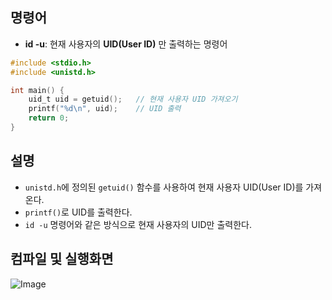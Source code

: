 ## 명령어
- **id -u**: 현재 사용자의 **UID(User ID)** 만 출력하는 명령어
```c
#include <stdio.h>
#include <unistd.h>

int main() {
    uid_t uid = getuid();   // 현재 사용자 UID 가져오기
    printf("%d\n", uid);    // UID 출력
    return 0;
}
```
## 설명

- ``unistd.h``에 정의된 ``getuid()`` 함수를 사용하여 현재 사용자 UID(User ID)를 가져온다.
- ``printf()``로 UID를 출력한다.
- ``id -u`` 명령어와 같은 방식으로 현재 사용자의 UID만 출력한다.

## 컴파일 및 실행화면

![Image](https://github.com/user-attachments/assets/a9d83a92-881e-4175-b415-e9a3082e6a86)